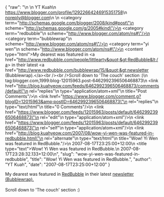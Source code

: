 {
  "raw": "<entry>\n  <author>\n    <name>YT Kuah</name>\n    <uri>https://www.blogger.com/profile/12922664246915351758</uri>\n    <email>noreply@blogger.com</email>\n  </author>\n  <category term=\"http://schemas.google.com/blogger/2008/kind#post\"\n    scheme=\"http://schemas.google.com/g/2005#kind\"/>\n  <category term=\"redbubble\"\n    scheme=\"http://www.blogger.com/atom/ns#\"/>\n  <category term=\"bubblewrap\"\n    scheme=\"http://www.blogger.com/atom/ns#\"/>\n  <category term=\"yi wen\"\n    scheme=\"http://www.blogger.com/atom/ns#\"/>\n  <content type=\"html\">My dearest was featured in &lt;a href=&quot;http://www.redbubble.com/people/littlearty&quot;&gt;RedBubble&lt;/a&gt; in their latest &lt;a href=&quot;http://www.redbubble.com/bubblewrap/15/&quot;&gt;newsletter (Bubblewrap).&lt;/a&gt;&lt;br /&gt;&lt;br /&gt;Scroll down to 'The couch' section :)</content>\n  <id>tag:blogger.com,1999:blog-12015963.post-6462992396506468873</id>\n  <link href=\"http://blog.kuahyeow.com/feeds/6462992396506468873/comments/default\"\n    rel=\"replies\"\n    type=\"application/atom+xml\"\n    title=\"Post Comments\"/>\n  <link href=\"https://www.blogger.com/comment.g?blogID=12015963&amp;postID=6462992396506468873\"\n    rel=\"replies\"\n    type=\"text/html\"\n    title=\"0 Comments\"/>\n  <link href=\"https://www.blogger.com/feeds/12015963/posts/default/6462992396506468873\"\n    rel=\"edit\"\n    type=\"application/atom+xml\"/>\n  <link href=\"https://www.blogger.com/feeds/12015963/posts/default/6462992396506468873\"\n    rel=\"self\"\n    type=\"application/atom+xml\"/>\n  <link href=\"http://blog.kuahyeow.com/2007/08/wow-yi-wen-was-featured-in-redbubble.html\"\n    rel=\"alternate\"\n    type=\"text/html\"\n    title=\"Wow! Yi Wen was featured in RedBubble.\"/>\n  <published>2007-08-17T23:25:00+12:00</published>\n  <title type=\"text\">Wow! Yi Wen was featured in RedBubble.</title>\n  <updated>2007-08-17T23:28:32.133+12:00</updated>\n</entry>",
  "slug": "wow-yi-wen-was-featured-in-redbubble",
  "title": "Wow! Yi Wen was featured in RedBubble.",
  "author": "YT Kuah",
  "date": "2007-08-17T23:25:00+12:00"
}

My dearest was featured in <a href="http://www.redbubble.com/people/littlearty">RedBubble</a> in their latest <a href="http://www.redbubble.com/bubblewrap/15/">newsletter (Bubblewrap).</a><br /><br />Scroll down to 'The couch' section :)